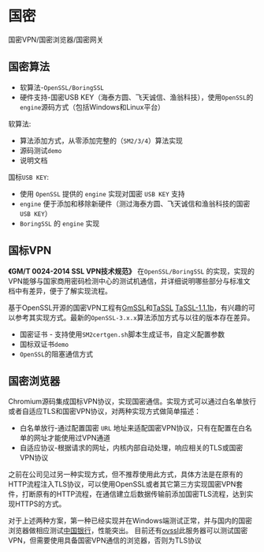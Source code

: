 # 国密

国密VPN/国密浏览器/国密网关

## 国密算法

  - 软算法-`OpenSSL/BoringSSL`
  - 硬件支持-国密USB KEY（海泰方圆、飞天诚信、渔翁科技），使用`OpenSSL`的`engine`源码方式（包括Windows和Linux平台）


软算法:
  - 算法添加方式，从零添加完整的（`SM2/3/4`）算法实现
  - 源码测试`demo`
  - 说明文档

国标`USB KEY`:
  - 使用 `OpenSSL` 提供的 `engine` 实现对国密 `USB KEY` 支持 
  - `engine` 便于添加和移除新硬件（测过海泰方圆、飞天诚信和渔翁科技的国密 `USB KEY`）
  - `BoringSSL` 的 `engine` 实现


## 国标VPN 

**《GM/T 0024-2014 SSL VPN技术规范》** 在`OpenSSL/BoringSSL` 的实现，实现的VPN能够与国家商用密码检测中心的测试机通信，并详细说明哪些部分与标准文档中有差异，便于了解实现流程。

基于OpenSSL开源的国密VPN工程有[GmSSL](https://github.com/guanzhi/GmSSL)和[TaSSL](https://github.com/jntass/TASSL) [TaSSL-1.1.1b](https://github.com/jntass/TASSL-1.1.1b)，有兴趣的可以参考其实现方式。最新的`OpenSSL-3.x.x`算法添加方式与以往的版本存在差异。

* 国密证书 - 支持使用`SM2certgen.sh`脚本生成证书，自定义配置参数
* 国标双证书`demo`
* `OpenSSL`的阻塞通信方式

## 国密浏览器

Chromium源码集成国标VPN协议，实现国密通信。实现方式可以通过白名单放行或者自适应TLS和国密VPN协议，对两种实现方式做简单描述：

- 白名单放行-通过配置国密 `URL` 地址来适配国密VPN协议，只有在配置在白名单的网址才能使用过VPN通道
- 自适应协议-根据请求的网址，内核内部自动处理，响应相关的TLS或国密VPN协议

之前在公司见过另一种实现方式，但不推荐使用此方式，具体方法是在原有的HTTP流程注入TLS协议，可以使用OpenSSL或者其它第三方实现国密VPN套件，打断原有的HTTP流程，在通信建立后数据传输前添加国密TLS流程，达到实现HTTPS的方式。

对于上述两种方案，第一种已经实现并在Windows端测试正常，并与国内的国密浏览器做相应测试[中国银行](https://ebssec.boc.cn/boc15/login.html)，性能突出。
目前还有[ovssl](https://sm2test.ovssl.cn/)此服务器可以测试国密VPN，但需要使用具备国密VPN通信的浏览器，否则为TLS协议

